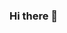 ### Hi there 👋

<!--
**danielcurtis/danielcurtis** is a ✨ _special_ ✨ repository because its `README.md` (this file) appears on your GitHub profile.

Here are some ideas to get you started:

- 🔭 I’m currently working on [Another C Library](https://anotherlibrary.com)
- 🌱 I’m currently learning Machine Learning
- 😄 Pronouns: he/him
- ⚡ Fun fact: I used to drive a limo
-->
